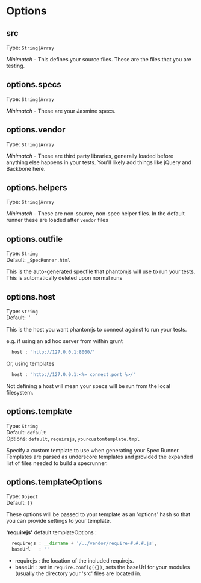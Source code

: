 
# Options

## src
Type: `String|Array`

*Minimatch* - This defines your source files. These are the files that you are testing.

## options.specs
Type: `String|Array`

*Minimatch* - These are your Jasmine specs.

## options.vendor
Type: `String|Array`

*Minimatch* - These are third party libraries, generally loaded before anything else happens in your tests. You'll likely add things
like jQuery and Backbone here.

## options.helpers
Type: `String|Array`

*Minimatch* - These are non-source, non-spec helper files. In the default runner these are loaded after `vendor` files

## options.outfile
Type: `String`<br>
Default: `_SpecRunner.html`

This is the auto-generated specfile that phantomjs will use to run your tests. This is automatically deleted upon normal
runs

## options.host
Type: `String`<br>
Default: ''

This is the host you want phantomjs to connect against to run your tests.

e.g. if using an ad hoc server from within grunt

```js
  host : 'http://127.0.0.1:8000/'
```

Or, using templates

```js
  host : 'http://127.0.0.1:<%= connect.port %>/'
```

Not defining a host will mean your specs will be run from the local filesystem.

## options.template
Type: `String`<br>
Default: `default`<br>
Options: `default`, `requirejs`, `yourcustomtemplate.tmpl`

Specify a custom template to use when generating your Spec Runner. Templates are parsed as underscore templates and provided
the expanded list of files needed to build a specrunner.

## options.templateOptions
Type: `Object`<br>
Default: `{}`

These options will be passed to your template as an 'options' hash so that you can provide settings to your template.

**'requirejs'** default templateOptions :

```js
  requirejs : __dirname + '/../vendor/require-#.#.#.js',
  baseUrl   : ''
```

- requirejs : the location of the included requirejs.
- baseUrl : set in `require.config({})`, sets the baseUrl for your modules (usually the directory your 'src' files are located in.

